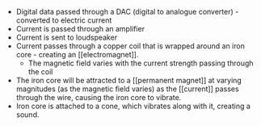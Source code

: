 
- Digital data passed through a DAC (digital to analogue converter) - converted to electric current
- Current is passed through an amplifier
- Current is sent to loudspeaker
- Current passes through a copper coil that is wrapped around an iron core - creating an [[electromagnet]]. 
	- The magnetic field varies with the current strength passing through the coil
- The iron core will be attracted to a [[permanent magnet]] at varying magnitudes (as the magnetic field varies) as the [[current]] passes through the wire, causing the iron core to vibrate.
- Iron core is attached to a cone, which vibrates along with it, creating a sound.
